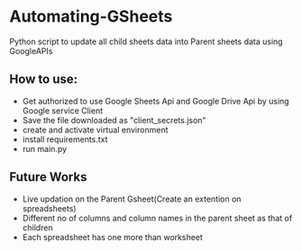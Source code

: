 # Automating-GSheets
Python script to update all child sheets data into Parent sheets data using GoogleAPIs

## How to use:
- Get authorized to use Google Sheets Api and Google Drive Api by using Google service Client
- Save the file downloaded as "client_secrets.json"
- create and activate virtual environment
- install requirements.txt
- run main.py
## Future Works
- Live updation on the Parent Gsheet(Create an extention on spreadsheets)
- Different no of columns and column names in the parent sheet as that of children
- Each spreadsheet has one more than worksheet
